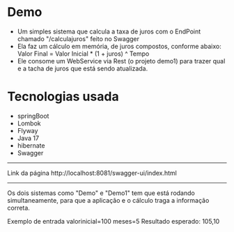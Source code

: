# Demo

- Um simples sistema que calcula a taxa de juros com o EndPoint chamado "/calculajuros" feito no Swagger
- Ela faz um cálculo em memória, de juros compostos, conforme abaixo: Valor Final = Valor Inicial * (1 + juros) ^ Tempo
- Ele consome um WebService via Rest (o projeto demo1) para trazer qual e a tacha de juros que está sendo atualizada.

# Tecnologias usada
- springBoot
- Lombok
- Flyway
- Java 17
- hibernate
- Swagger


-----------------------------------------
Link da página
http://localhost:8081/swagger-ui/index.html


-----------------------------------------
Os dois sistemas como "Demo" e "Demo1" tem que está rodando simultaneamente, para que a aplicação e o cálculo traga a informação correta.

Exemplo de entrada
valorinicial=100
meses=5 
Resultado esperado: 105,10
